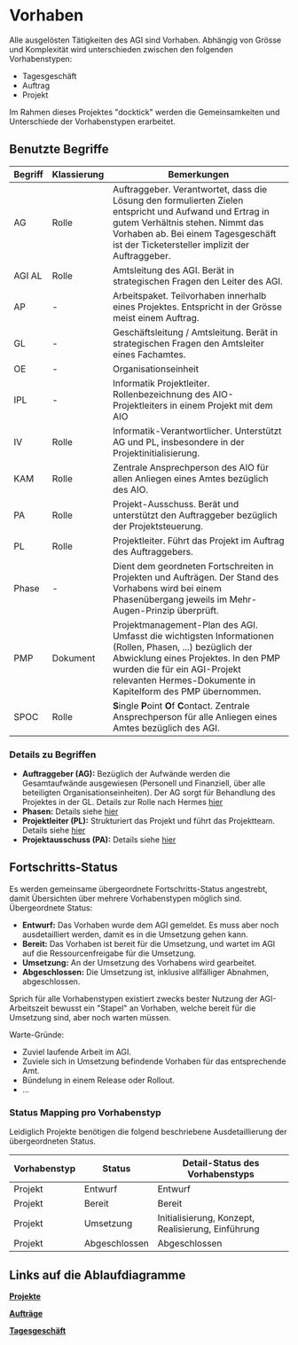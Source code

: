 # Vorhaben

Alle ausgelösten Tätigkeiten des AGI sind Vorhaben. Abhängig von Grösse und Komplexität wird
unterschieden zwischen den folgenden Vorhabenstypen:
* Tagesgeschäft
* Auftrag
* Projekt

Im Rahmen dieses Projektes "docktick" werden die Gemeinsamkeiten und Unterschiede der Vorhabenstypen erarbeitet.

## Benutzte Begriffe

|Begriff|Klassierung|Bemerkungen|
|---|---|---|
|AG|Rolle|Auftraggeber. Verantwortet, dass die Lösung den formulierten Zielen entspricht und Aufwand und Ertrag in gutem Verhältnis stehen. Nimmt das Vorhaben ab. Bei einem Tagesgeschäft ist der Ticketersteller implizit der Auftraggeber.| 
|AGI AL|Rolle|Amtsleitung des AGI. Berät in strategischen Fragen den Leiter des AGI.|
|AP|-|Arbeitspaket. Teilvorhaben innerhalb eines Projektes. Entspricht in der Grösse meist einem Auftrag.|
|GL|-|Geschäftsleitung / Amtsleitung. Berät in strategischen Fragen den Amtsleiter eines Fachamtes.|
|OE|-|Organisationseinheit|
|IPL|-|Informatik Projektleiter. Rollenbezeichnung des AIO-Projektleiters in einem Projekt mit dem AIO|
|IV|Rolle|Informatik-Verantwortlicher. Unterstützt AG und PL, insbesondere in der Projektinitialisierung.|
|KAM|Rolle|Zentrale Ansprechperson des AIO für allen Anliegen eines Amtes bezüglich des AIO.|
|PA|Rolle|Projekt-Ausschuss. Berät und unterstützt den Auftraggeber bezüglich der Projektsteuerung.|
|PL|Rolle|Projektleiter. Führt das Projekt im Auftrag des Auftraggebers.| 
|Phase|-|Dient dem geordneten Fortschreiten in Projekten und Aufträgen. Der Stand des Vorhabens wird bei einem Phasenübergang jeweils im Mehr-Augen-Prinzip überprüft.|
|PMP|Dokument|Projektmanagement-Plan des AGI. Umfasst die wichtigsten Informationen (Rollen, Phasen, ...) bezüglich der Abwicklung eines Projektes. In den PMP wurden die für ein AGI-Projekt relevanten Hermes-Dokumente in Kapitelform des PMP übernommen.|
|SPOC|Rolle|**S**ingle **P**oint **O**f **C**ontact. Zentrale Ansprechperson für alle Anliegen eines Amtes bezüglich des AGI.|

### Details zu Begriffen
 
* **Auftraggeber (AG):** Bezüglich der Aufwände werden die Gesamtaufwände ausgewiesen (Personell und Finanziell, über alle beteiligten Organisationseinheiten). 
Der AG sorgt für Behandlung des Projektes in der GL. Details zur Rolle nach Hermes [hier](https://www.hermes.admin.ch/de/projektmanagement/verstehen/rollen/auftraggeber.html)
* **Phasen:** Details siehe [hier](https://www.hermes.admin.ch/de/projektmanagement/verstehen/phasen-und-meilensteine.html)
* **Projektleiter (PL):** Strukturiert das Projekt und führt das Projektteam. Details siehe [hier](https://www.hermes.admin.ch/de/projektmanagement/verstehen/rollen/projektleiter.html)
* **Projektausschuss (PA):** Details siehe [hier](https://www.hermes.admin.ch/bva/de/onlinepublikation/index.xhtml?element=rolle_projektausschussmitglied.html)

## Fortschritts-Status

Es werden gemeinsame übergeordnete Fortschritts-Status angestrebt, damit Übersichten über mehrere Vorhabenstypen möglich sind. Übergeordnete Status:
* **Entwurf:** Das Vorhaben wurde dem AGI gemeldet. Es muss aber noch ausdetailliert werden, damit es in die Umsetzung gehen kann.
* **Bereit:** Das Vorhaben ist bereit für die Umsetzung, und wartet im AGI auf die Ressourcenfreigabe für die Umsetzung.
* **Umsetzung:** An der Umsetzung des Vorhabens wird gearbeitet.
* **Abgeschlossen:** Die Umsetzung ist, inklusive allfälliger Abnahmen, abgeschlossen.

Sprich für alle Vorhabenstypen existiert zwecks bester Nutzung der AGI-Arbeitszeit bewusst ein "Stapel" an Vorhaben, 
welche bereit für die Umsetzung sind, aber noch warten müssen.

Warte-Gründe:
* Zuviel laufende Arbeit im AGI.
* Zuviele sich in Umsetzung befindende Vorhaben für das entsprechende Amt.
* Bündelung in einem Release oder Rollout.
* ... 

### Status Mapping pro Vorhabenstyp

Leidiglich Projekte benötigen die folgend beschriebene Ausdetaillierung der übergeordneten Status.

|Vorhabenstyp|Status|Detail-Status des Vorhabenstyps|
|---|---|---|
|Projekt|Entwurf|Entwurf|
|Projekt|Bereit|Bereit|
|Projekt|Umsetzung|Initialisierung, Konzept, Realisierung, Einführung|
|Projekt|Abgeschlossen|Abgeschlossen|

## Links auf die Ablaufdiagramme

[**Projekte**](projekt.md)

[**Aufträge**](auftrag.md)

[**Tagesgeschäft**](tagesgeschaeft.md)


